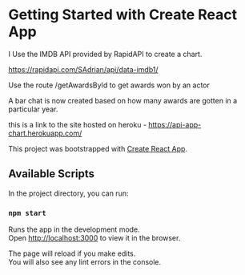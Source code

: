 # Getting Started with Create React App

I Use the IMDB API provided by RapidAPI to create a chart.

https://rapidapi.com/SAdrian/api/data-imdb1/ 

Use the route /getAwardsById to get awards won by an actor

A bar chat is now created based on how many awards are gotten in a particular year.

this is a link to the site hosted on heroku - https://api-app-chart.herokuapp.com/

This project was bootstrapped with [Create React App](https://github.com/facebook/create-react-app).

## Available Scripts

In the project directory, you can run:

### `npm start`

Runs the app in the development mode.\
Open [http://localhost:3000](http://localhost:3000) to view it in the browser.

The page will reload if you make edits.\
You will also see any lint errors in the console.

